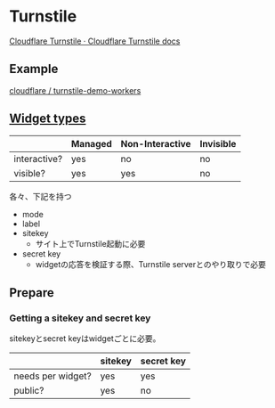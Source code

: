 # Turnstile

[Cloudflare Turnstile · Cloudflare Turnstile docs](https://developers.cloudflare.com/turnstile/)

## Example
[cloudflare / turnstile-demo-workers](https://github.com/cloudflare/turnstile-demo-workers)

## [Widget types](https://developers.cloudflare.com/turnstile/reference/widget-types/)

|     | Managed | Non-Interactive | Invisible |
| --- | --- | --- | --- |
| interactive? | yes | no | no |
| visible? | yes | yes | no |

各々、下記を持つ
- mode
- label
- sitekey
  - サイト上でTurnstile起動に必要
- secret key
  - widgetの応答を検証する際、Turnstile serverとのやり取りで必要


## Prepare

### Getting a sitekey and secret key

sitekeyとsecret keyはwidgetごとに必要。

|     | sitekey | secret key |
| --- | --- | --- |
| needs per widget? | yes | yes |
| public? | yes | no |

